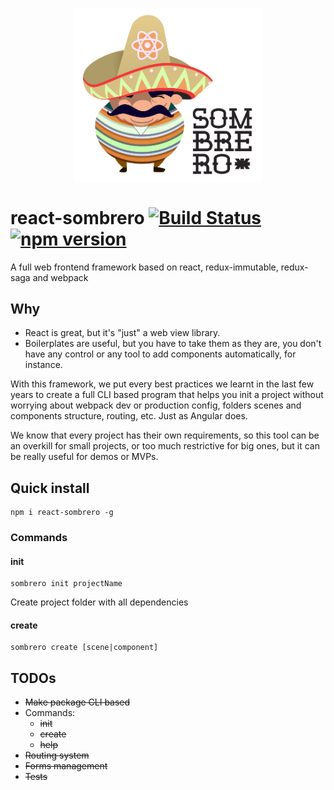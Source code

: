 <p align="center">
<img src="https://github.com/getapper/react-sombrero/blob/master/assets/img/sombrero.png" alt="logo" width="300" align="center"/>
</p>

# react-sombrero [![Build Status](https://travis-ci.org/getapper/react-sombrero.svg?branch=master)](https://travis-ci.org/getapper/react-sombrero) [![npm version](https://badge.fury.io/js/react-sombrero.svg)](https://badge.fury.io/js/react-sombrero)
A full web frontend framework based on react, redux-immutable, redux-saga and webpack

## Why

- React is great, but it's "just" a web view library.
- Boilerplates are useful, but you have to take them as they are, you don't have any control or any tool to add components automatically, for instance.

With this framework, we put every best practices we learnt in the last few years to create a full CLI based program that helps you init a project without worrying about webpack dev or production config, folders scenes and components structure, routing, etc. Just as Angular does.

We know that every project has their own requirements, so this tool can be an overkill for small projects, or too much restrictive for big ones, but it can be really useful for demos or MVPs.

## Quick install

```
npm i react-sombrero -g
```    

### Commands

#### init
```
sombrero init projectName
```
Create project folder with all dependencies 

#### create
```
sombrero create [scene|component]
```

## TODOs

- ~~Make package CLI based~~
- Commands:
    - ~~init~~
    - ~~create~~
    - ~~help~~
- ~~Routing system~~
- ~~Forms management~~
- ~~Tests~~ 

